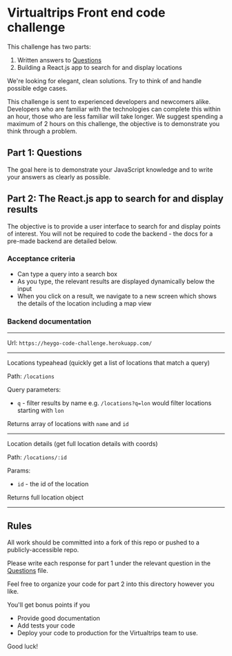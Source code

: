 # Virtualtrips Front end code challenge

This challenge has two parts:

1. Written answers to [Questions](./QUESTIONS.md)
2. Building a React.js app to search for and display locations

We're looking for elegant, clean solutions.  Try to think of and handle possible edge cases.

This challenge is sent to experienced developers and newcomers alike. Developers who are familiar with the technologies can complete this within an hour, those who are less familiar will take longer. We suggest spending a maximum of 2 hours on this challenge, the objective is to demonstrate you think through a problem.

## Part 1: Questions

The goal here is to demonstrate your JavaScript knowledge and to write your answers as clearly as possible.

## Part 2: The React.js app to search for and display results

The objective is to provide a user interface to search for and display points of interest. You will not be required to code the backend - the docs for a pre-made backend are detailed below.

### Acceptance criteria
* Can type a query into a search box
* As you type, the relevant results are displayed dynamically below the input
* When you click on a result, we navigate to a new screen which shows the details of the location including a map view

### Backend documentation
---

Url: `https://heygo-code-challenge.herokuapp.com/`

---

Locations typeahead (quickly get a list of locations that match a query)

Path: `/locations`

Query parameters:

* `q` - filter results by name e.g. `/locations?q=lon` would filter locations starting with `lon`

Returns array of locations with `name` and `id`

---

Location details (get full location details with coords)

Path: `/locations/:id`

Params:
* `id` - the id of the location

Returns full location object

---
## Rules

All work should be committed into a fork of this repo or pushed to a publicly-accessible repo. 

Please write each response for part 1 under the relevant question in the [Questions](./QUESTIONS.md) file.

Feel free to organize your code for part 2 into this directory however you like.

You'll get bonus points if you
 * Provide good documentation
 * Add tests your code
 * Deploy your code to production for the Virtualtrips team to use.

Good luck!
